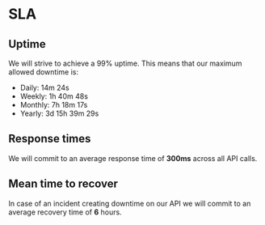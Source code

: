 # SLA

## Uptime
We will strive to achieve a 99% uptime. This means that our maximum allowed downtime is:
* Daily: 14m 24s
* Weekly: 1h 40m 48s
* Monthly: 7h 18m 17s
* Yearly: 3d 15h 39m 29s

## Response times
We will commit to an average response time of **300ms** across all API calls.

## Mean time to recover
In case of an incident creating downtime on our API we will commit to an average recovery time of **6** hours.